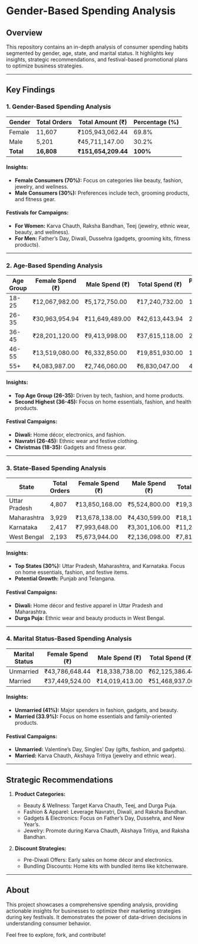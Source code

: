 # Gender-Based Spending Analysis

## Overview
This repository contains an in-depth analysis of consumer spending habits segmented by gender, age, state, and marital status. It highlights key insights, strategic recommendations, and festival-based promotional plans to optimize business strategies.

---

## Key Findings

### 1. Gender-Based Spending Analysis
| Gender  | Total Orders | Total Amount (₹) | Percentage (%) |
|---------|--------------|------------------|----------------|
| Female  | 11,607       | ₹105,943,062.44 | 69.8%          |
| Male    | 5,201        | ₹45,711,147.00  | 30.2%          |
| **Total** | **16,808**  | **₹151,654,209.44** | **100%** |

#### Insights:
- **Female Consumers (70%):** Focus on categories like beauty, fashion, jewelry, and wellness.
- **Male Consumers (30%):** Preferences include tech, grooming products, and fitness gear.

#### Festivals for Campaigns:
- **For Women:** Karva Chauth, Raksha Bandhan, Teej (jewelry, ethnic wear, beauty, and wellness).
- **For Men:** Father’s Day, Diwali, Dussehra (gadgets, grooming kits, fitness products).

---

### 2. Age-Based Spending Analysis
| Age Group | Female Spend (₹) | Male Spend (₹) | Total Spend (₹) | Percentage (%) |
|-----------|------------------|----------------|-----------------|----------------|
| 18-25     | ₹12,067,982.00  | ₹5,172,750.00  | ₹17,240,732.00  | 11.36%         |
| 26-35     | ₹30,963,954.94  | ₹11,649,489.00 | ₹42,613,443.94  | 28.09%         |
| 36-45     | ₹28,201,120.00  | ₹9,413,998.00  | ₹37,615,118.00  | 24.80%         |
| 46-55     | ₹13,519,080.00  | ₹6,332,850.00  | ₹19,851,930.00  | 13.08%         |
| 55+       | ₹4,083,987.00   | ₹2,746,060.00  | ₹6,830,047.00   | 4.50%          |

#### Insights:
- **Top Age Group (26-35):** Driven by tech, fashion, and home products.
- **Second Highest (36-45):** Focus on home essentials, fashion, and health products.

#### Festival Campaigns:
- **Diwali:** Home décor, electronics, and fashion.
- **Navratri (26-45):** Ethnic wear and festive clothing.
- **Christmas (18-35):** Gadgets and fitness gear.

---

### 3. State-Based Spending Analysis
| State         | Total Orders | Female Spend (₹) | Male Spend (₹) | Total Spend (₹) | Percentage (%) |
|---------------|--------------|------------------|----------------|-----------------|----------------|
| Uttar Pradesh | 4,807        | ₹13,850,168.00  | ₹5,524,800.00  | ₹19,374,968.00  | 12.77%         |
| Maharashtra   | 3,929        | ₹13,678,138.00  | ₹4,430,599.00  | ₹18,108,737.00  | 11.94%         |
| Karnataka     | 2,417        | ₹7,993,648.00   | ₹3,301,106.00  | ₹11,294,754.00  | 7.45%          |
| West Bengal   | 2,193        | ₹5,673,944.00   | ₹2,136,098.00  | ₹7,810,042.00   | 5.15%          |

#### Insights:
- **Top States (30%):** Uttar Pradesh, Maharashtra, and Karnataka. Focus on home essentials, fashion, and festive items.
- **Potential Growth:** Punjab and Telangana.

#### Festival Campaigns:
- **Diwali:** Home décor and festive apparel in Uttar Pradesh and Maharashtra.
- **Durga Puja:** Ethnic wear and beauty products in West Bengal.

---

### 4. Marital Status-Based Spending Analysis
| Marital Status | Female Spend (₹) | Male Spend (₹) | Total Spend (₹) | Percentage (%) |
|----------------|------------------|----------------|-----------------|----------------|
| Unmarried      | ₹43,786,648.44  | ₹18,338,738.00 | ₹62,125,386.44  | 40.95%         |
| Married        | ₹37,449,524.00  | ₹14,019,413.00 | ₹51,468,937.00  | 33.93%         |

#### Insights:
- **Unmarried (41%):** Major spenders in fashion, gadgets, and beauty.
- **Married (33.9%):** Focus on home essentials and family-oriented products.

#### Festival Campaigns:
- **Unmarried:** Valentine’s Day, Singles’ Day (gifts, fashion, and gadgets).
- **Married:** Karva Chauth, Akshaya Tritiya (jewelry and ethnic wear).

---

## Strategic Recommendations
1. **Product Categories:**
   - Beauty & Wellness: Target Karva Chauth, Teej, and Durga Puja.
   - Fashion & Apparel: Leverage Navratri, Diwali, and Raksha Bandhan.
   - Gadgets & Electronics: Focus on Father’s Day, Dussehra, and New Year’s.
   - Jewelry: Promote during Karva Chauth, Akshaya Tritiya, and Raksha Bandhan.

2. **Discount Strategies:**
   - Pre-Diwali Offers: Early sales on home décor and electronics.
   - Bundling Discounts: Home kits with bundled items like kitchenware.

---

## About
This project showcases a comprehensive spending analysis, providing actionable insights for businesses to optimize their marketing strategies during key festivals. It demonstrates the power of data-driven decisions in understanding consumer behavior.

Feel free to explore, fork, and contribute!
